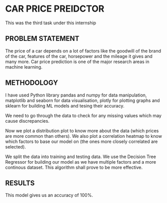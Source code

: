# CAR PRICE PREIDCTOR

This was the third task under this internship

## PROBLEM STATEMENT

The price of a car depends on a lot of factors like the goodwill of the brand of the car, features of the car, horsepower and the mileage it gives and many more. Car price prediction is one of the major research areas in machine learning. 


## METHODOLOGY

I have used Python library pandas and numpy for data manipulation, matplotlib and seaborn for data visualisation, plotly for plotting graphs and sklearn for building ML models and tesing their accuracy.

We need to go through the data to check for any missing values which may cause discrepancies. 

Now we plot a distribution plot to know more about the data (which prices are more common than others). We also plot a correlation heatmap to know which factors to base our model on (the ones more closely correlated are selected).

We split the data into training and testing data. We use the Decision Tree Regressor for building our model as we have multiple factors and a more continous dataset. This algorithm shall prove to be more effective.

## RESULTS

This model gives us an accuracy of 100%.
